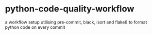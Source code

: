 # python-code-quality-workflow
a workflow setup utilising pre-commit, black, isort and flake8 to format python code on every commit
